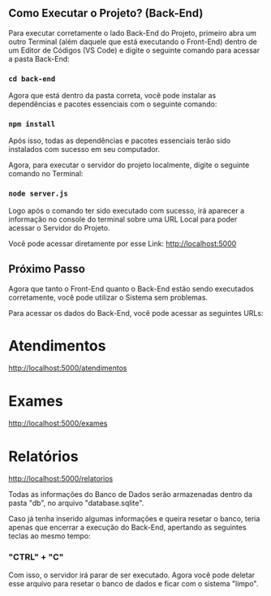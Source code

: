 ## Como Executar o Projeto? (Back-End)

Para executar corretamente o lado Back-End do Projeto, primeiro abra um outro Terminal (além daquele que está executando o Front-End) dentro de um Editor de Códigos (VS Code) e digite o seguinte comando para acessar a pasta Back-End:

### `cd back-end`

Agora que está dentro da pasta correta, você pode instalar as dependências e pacotes essenciais com o seguinte comando:

### `npm install`

Após isso, todas as dependências e pacotes essenciais terão sido instalados com sucesso em seu computador.

Agora, para executar o servidor do projeto localmente, digite o seguinte comando no Terminal:

### `node server.js`

Logo após o comando ter sido executado com sucesso, irá aparecer a informação no console do terminal sobre uma URL Local para poder acessar o Servidor do Projeto.

Você pode acessar diretamente por esse Link: [http://localhost:5000](http://localhost:5000)

## Próximo Passo

Agora que tanto o Front-End quanto o Back-End estão sendo executados corretamente, você pode utilizar o Sistema sem problemas.

Para acessar os dados do Back-End, você pode acessar as seguintes URLs:

# Atendimentos

[http://localhost:5000/atendimentos](http://localhost:5000/atendimentos)

# Exames

[http://localhost:5000/exames](http://localhost:5000/exames)

# Relatórios

[http://localhost:5000/relatorios](http://localhost:5000/relatorios)

Todas as informações do Banco de Dados serão armazenadas dentro da pasta "db", no arquivo "database.sqlite".

Caso já tenha inserido algumas informações e queira resetar o banco, teria apenas que encerrar a execução do Back-End, apertando as seguintes teclas ao mesmo tempo:

### "CTRL" + "C"

Com isso, o servidor irá parar de ser executado. Agora você pode deletar esse arquivo para resetar o banco de dados e ficar com o sistema "limpo".